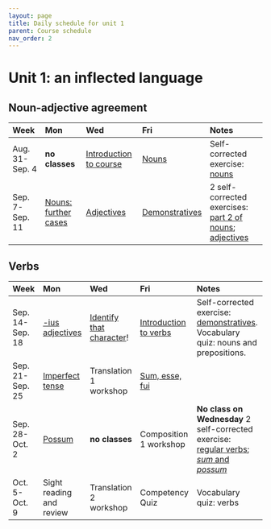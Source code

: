 ```yaml
---
layout: page
title: Daily schedule for unit 1
parent: Course schedule
nav_order: 2
---
```



# Unit 1: an inflected language



## Noun-adjective agreement

| Week | Mon     |  Wed     |  Fri     | Notes |
| :------------- | :------------- |:------------- | :-------------| :-------------|
|Aug. 31-Sep. 4 | **no classes** | [Introduction to course](../../../assignments/intro/)| [Nouns](../../../assignments/nouns/) |     Self-corrected exercise: [nouns](../../../assignments/nouns/exercise/) |
|Sep. 7-Sep. 11 | [Nouns: further cases](../../../assignments/nouns2/) | [Adjectives](../../../assignments/adjectives/)| [Demonstratives](../../../assignments/demonstratives/) |     2 self-corrected exercises: [part 2 of nouns](../../../assignments/nouns2/exercise/); [adjectives](../../../assignments/adjectives/exercise/) |


## Verbs

| Week | Mon     |  Wed     |  Fri     | Notes |
| :------------- | :------------- |:------------- | :-------------| :-------------|
|Sep. 14-Sep. 18 | [-ius adjectives](../../../assigments/adjectives-ius/) | [Identify that character](../../../assignments/prosopography/)!| [Introduction to verbs](../../../assignments/verbs/) |     Self-corrected exercise: [demonstratives](../../../assignments/adjectives-ius/exercise/). Vocabulary quiz: nouns and prepositions. |
|Sep. 21-Sep. 25 | [Imperfect tense](../../../assignments/imperfect/) | Translation 1 workshop| [Sum, esse, fui](../../../assignments/sum/) |      |
|Sep. 28-Oct. 2 | [Possum](../../../assignments/possum/) | **no classes**| Composition 1 workshop |   **No class on Wednesday**  2 self-corrected exercise: [regular verbs](../../../assignments/imperfect/exercise/); [*sum* and *possum*](../../../assignments/possum/exercise/) |
|Oct. 5-Oct. 9 | Sight reading and review | Translation 2 workshop| Competency Quiz |     Vocabulary quiz: verbs |

